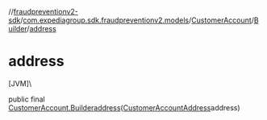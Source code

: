 //[fraudpreventionv2-sdk](../../../../index.md)/[com.expediagroup.sdk.fraudpreventionv2.models](../../index.md)/[CustomerAccount](../index.md)/[Builder](index.md)/[address](address.md)

# address

[JVM]\

public final [CustomerAccount.Builder](index.md)[address](address.md)([CustomerAccountAddress](../../-customer-account-address/index.md)address)
